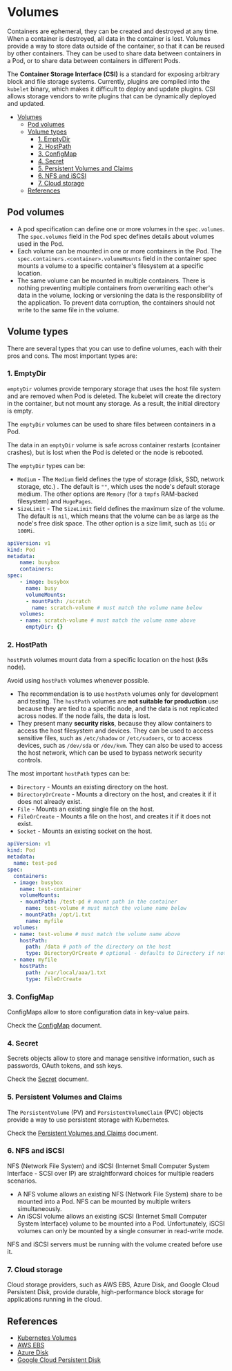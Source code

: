 # Volumes

Containers are ephemeral, they can be created and destroyed at any time. When a container is destroyed, all data in the container is lost. Volumes provide a way to store data outside of the container, so that it can be reused by other containers. They can be used to share data between containers in a Pod, or to share data between containers in different Pods.

The **Container Storage Interface (CSI)** is a standard for exposing arbitrary block and file storage systems. Currently, plugins are compiled into the `kubelet` binary, which makes it difficult to deploy and update plugins. CSI allows storage vendors to write plugins that can be dynamically deployed and updated.

- [Volumes](#volumes)
  - [Pod volumes](#pod-volumes)
  - [Volume types](#volume-types)
    - [1. EmptyDir](#1-emptydir)
    - [2. HostPath](#2-hostpath)
    - [3. ConfigMap](#3-configmap)
    - [4. Secret](#4-secret)
    - [5. Persistent Volumes and Claims](#5-persistent-volumes-and-claims)
    - [6. NFS and iSCSI](#6-nfs-and-iscsi)
    - [7. Cloud storage](#7-cloud-storage)
  - [References](#references)


## Pod volumes

- A pod specification can define one or more volumes in the `spec.volumes`. The `spec.volumes` field in the Pod spec defines details about volumes used in the Pod.
- Each volume can be mounted in one or more containers in the Pod. The `spec.containers.<container>.volumeMounts` field in the container spec mounts a volume to a specific container's filesystem at a specific location.
- The same volume can be mounted in multiple containers. There is nothing preventing multiple containers from overwriting each other's data in the volume, locking or versioning the data is the responsibility of the application. To prevent data corruption, the containers should not write to the same file in the volume.


## Volume types

There are several types that you can use to define volumes, each with their pros and cons. The most important types are:

### 1. EmptyDir

`emptyDir` volumes provide temporary storage that uses the host file system and are removed when Pod is deleted. The kubelet will create the directory in the container, but not mount any storage. As a result, the initial directory is empty. 

The `emptyDir` volumes can be used to share files between containers in a Pod.

The data in an `emptyDir` volume is safe across container restarts (container crashes), but is lost when the Pod is deleted or the node is rebooted. 

The `emptyDir` types can be:
- `Medium` - The `Medium` field defines the type of storage (disk, SSD, network storage, etc.) . The default is `""`, which uses the node's default storage medium. The other options are `Memory` (for a `tmpfs` RAM-backed filesystem) and `HugePages`.
- `SizeLimit` - The `SizeLimit` field defines the maximum size of the volume. The default is `nil`, which means that the volume can be as large as the node's free disk space. The other option is a size limit, such as `1Gi` or `100Mi`.

```yaml
apiVersion: v1
kind: Pod
metadata:
    name: busybox
    containers:
spec:
    - image: busybox
      name: busy
      volumeMounts:
      - mountPath: /scratch
        name: scratch-volume # must match the volume name below
    volumes:
    - name: scratch-volume # must match the volume name above
      emptyDir: {}
```

### 2. HostPath

`hostPath` volumes mount data from a specific location on the host (k8s node). 

Avoid using `hostPath` volumes whenever possible.
- The recommendation is to use `hostPath` volumes only for development and testing. The `hostPath` volumes are **not suitable for production** use because they are tied to a specific node, and the data is not replicated across nodes. If the node fails, the data is lost.
- They present many **security risks**, because they allow containers to access the host filesystem and devices. They can be used to access sensitive files, such as `/etc/shadow` or `/etc/sudoers`, or to access devices, such as `/dev/sda` or `/dev/kvm`. They can also be used to access the host network, which can be used to bypass network security controls. 

The most important `hostPath` types can be:
- `Directory` - Mounts an existing directory on the host.
- `DirectoryOrCreate` - Mounts a directory on the host, and creates it if it does not already exist.
- `File` - Mounts an existing single file on the host.
- `FileOrCreate` - Mounts a file on the host, and creates it if it does not exist.
- `Socket` - Mounts an existing socket on the host.

```yaml
apiVersion: v1
kind: Pod
metadata:
  name: test-pod
spec:
  containers:
  - image: busybox
    name: test-container
    volumeMounts:
    - mountPath: /test-pd # mount path in the container
      name: test-volume # must match the volume name below
    - mountPath: /opt/1.txt
      name: myfile
  volumes:
  - name: test-volume # must match the volume name above
    hostPath:
      path: /data # path of the directory on the host 
      type: DirectoryOrCreate # optional - defaults to Directory if not specified
  - name: myfile
    hostPath:
      path: /var/local/aaa/1.txt
      type: FileOrCreate
```

### 3. ConfigMap

ConfigMaps allow to store configuration data in key-value pairs. 

Check the [ConfigMap](./12-configmaps.md) document.

### 4. Secret

Secrets objects allow to store and manage sensitive information, such as passwords, OAuth tokens, and ssh keys. 

Check the [Secret](./13-secrets.md) document.

### 5. Persistent Volumes and Claims

The `PersistentVolume` (PV) and `PersistentVolumeClaim` (PVC) objects provide a way to use persistent storage with Kubernetes. 

Check the [Persistent Volumes and Claims](./14-persistent-volumes.md) document.

### 6. NFS and iSCSI

NFS (Network File System) and iSCSI (Internet Small Computer System Interface - SCSI over IP) are straightforward choices for multiple readers scenarios.

- A NFS volume allows an existing NFS (Network File System) share to be mounted into a Pod. NFS can be mounted by multiple writers simultaneously.
- An iSCSI volume allows an existing iSCSI (Internet Small Computer System Interface) volume to be mounted into a Pod. Unfortunately, iSCSI volumes can only be mounted by a single consumer in read-write mode. 

NFS and iSCSI servers must be running with the volume created before use it.

### 7. Cloud storage

Cloud storage providers, such as AWS EBS, Azure Disk, and Google Cloud Persistent Disk, provide durable, high-performance block storage for applications running in the cloud.

## References

- [Kubernetes Volumes](https://kubernetes.io/docs/concepts/storage/volumes/)
- [AWS EBS](https://aws.amazon.com/ebs/)
- [Azure Disk](https://azure.microsoft.com/en-us/services/storage/disks/)
- [Google Cloud Persistent Disk](https://cloud.google.com/persistent-disk/)
